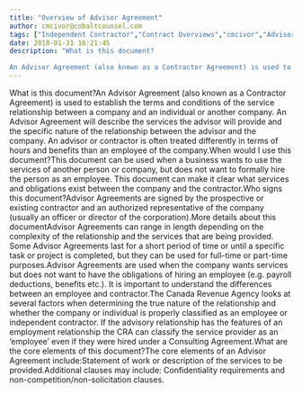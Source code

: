 ```yaml
---
title: "Overview of Advisor Agreement"
author: cmcivor@cobaltcounsel.com
tags: ["Independent Contractor","Contract Overviews","cmcivor","Advisor Agreement"]
date: 2018-01-31 16:21:45
description: "What is this document?

An Advisor Agreement (also known as a Contractor Agreement) is used to establish the terms and conditions of the service relationship between a company and an individual or ano..."
---
```


What is this document?An Advisor Agreement (also known as a Contractor Agreement) is used to establish the terms and conditions of the service relationship between a company and an individual or another company.  An Advisor Agreement will describe the services the advisor will provide and the specific nature of the relationship between the advisor and the company. An advisor or contractor is often treated differently in terms of hours and benefits than an employee of the company.When would I use this document?This document can be used when a business wants to use the services of another person or company, but does not want to formally hire the person as an employee. This document can make it clear what services and obligations exist between the company and the contractor.Who signs this document?Advisor Agreements are signed by the prospective or existing contractor and an authorized representative of the company (usually an officer or director of the corporation).More details about this documentAdvisor Agreements can range in length depending on the complexity of the relationship and the services that are being provided. Some Advisor Agreements last for a short period of time or until a specific task or project is completed, but they can be used for full-time or part-time purposes.Advisor Agreements are used when the company wants services but does not want to have the obligations of hiring an employee (e.g. payroll deductions, benefits etc.). It is important to understand the differences between an employee and contractor.The Canada Revenue Agency looks at several factors when determining the true nature of the relationship and whether the company or individual is properly classified as an employee or independent contractor. If the advisory relationship has the features of an employment relationship the CRA can classify the service provider as an ‘employee’ even if they were hired under a Consulting Agreement.What are the core elements of this document?The core elements of an Advisor Agreement include:Statement of work or description of the services to be provided.Additional clauses may include: Confidentiality requirements and non-competition/non-solicitation clauses.